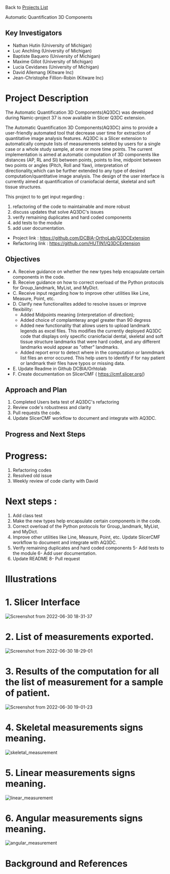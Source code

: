 Back to [Projects List](../../README.md#ProjectsList)

Automatic Quantification 3D Components

## Key Investigators
- Nathan Hutin (University of Michigan)
- Luc Anchling (University of Michigan)
- Baptiste Baquero (University of Michigan)
- Maxime Gillot (University of Michigan)
- Lucia Cevidanes (University of Michigan)
- David Allemang (Kitware Inc)
- Jean-Christophe Fillion-Robin (Kitware Inc)

# Project Description
The Automatic Quantification 3D Components(AQ3DC) was developed during Namic-project 37 is now available in Slicer Q3DC extension.

The Automatic Quantification 3D Components(AQ3DC) aims to provide a user-friendly automated tool that decrease user time for extraction of quantitative
image analysis features.
AQ3DC is a Slicer extension to automatically compute lists of measurements seleted by users for a single case or a whole
study sample, at one or more time points.
The current implementation is aimed at automatic computation of 3D components like distances (AP, RL and SI)
between points, points to line, midpoint between two points or angles (Pitch, Roll and Yaw), interpretation of directionality,which can be further extended to any type of desired computation/quantitative image analysis. The design of the user interface is currently aimed at quantification of craniofacial dental,  skeletal and soft tissue structures.

This project to to get input regarding :
1. refactoring of the code to maintainable and more robust
2. discuss updates that solve AQ3DC's issues
3. verify remaining duplicates and hard coded components
4. add tests to the module
5. add user documentation.



- Project link : https://github.com/DCBIA-OrthoLab/Q3DCExtension
- Refactoring link : https://github.com/HUTIN1/Q3DCExtension



## Objectives

- A. Receive guidance on whether the new types help encapsulate certain components in the code.
- B. Receive guidance on how to correct overload of the Python protocols for Group_landmark, MyList, and MyDict.
- C. Receive input regarding how to improve other utilities like Line, Measure, Point, etc.
- D.  Clarify new functionalites added to resolve issues or improve flexibility:
  - Added Midpoints meaning (interpretation of direction);
  - Added choice of complamteray angel  greater than 90 degress
  - Added new functionality that allows users to upload landmark legends as excel files. This modifies the currently deployed AQ3DC code that displays only specific craniofacial dental,  skeletal and soft tissue structure landmarks that were hard coded, and any different landmarks would appear as "other" landmarks.
  - Added report error to detect where in the computation or lanmdmark list files an error  occured. This help users to identify if  for nay patient or landmark  their files have typos or missing data.
- E. Update Readme in Github  DCBIA/Orhtolab
- F. Create documentation on SlicerCMF ( https://cmf.slicer.org/)

## Approach and Plan

1. Completed Users beta test of AQ3DC's refactoring
2. Review code's robustness and clarity
3. Pull requests the code.
4. Update SlicerCMF workflow to document and integrate with AQ3DC.


## Progress and Next Steps

# Progress:
1. Refactoring codes
2. Resolved old issue
3. Weekly review of code clarity with David

# Next steps :

1. Add class test
1. Make the new types help encapsulate certain components in the code.
2. Correct overload of the Python protocols for Group_landmark, MyList, and MyDict.
3. Improve other utilities like Line, Measure, Point, etc. Update SlicerCMF workflow to document and integrate with AQ3DC.
4. Verify remaining duplicates and hard coded components
5- Add tests to the module
6- Add user documentation.
7. Update README
8- Pull request



# Illustrations

<!-- Add pictures and links to videos that demonstrate what has been accomplished.
![Description of picture](Example2.jpg)
![Some more images](Example2.jpg)
-->
# 1. Slicer Interface
![Screenshot from 2022-06-30 18-31-37](https://user-images.githubusercontent.com/83285614/176789715-f90c3ea5-faf6-4e49-bdf3-2683b18ce375.png)

# 2. List of measurements exported.
![Screenshot from 2022-06-30 18-29-01](https://user-images.githubusercontent.com/83285614/176789814-29e76874-1060-4681-bbe3-a4853975f510.png)

# 3. Results of the computation for all the list of measurement for a sample of patient.
![Screenshot from 2022-06-30 19-01-23](https://user-images.githubusercontent.com/83285614/176792428-d5c3cb6f-4e56-45c0-95e2-fb24798453a8.png)

# 4. Skeletal measurements signs meaning.
![skeletal_measurement](https://user-images.githubusercontent.com/83285614/176794349-fa99dcc8-bdf7-4518-ba8e-01451ebf05d8.jpeg)

# 5. Linear measurements signs meaning.
![linear_measurement](https://user-images.githubusercontent.com/83285614/176794371-c87e7cba-8242-4149-bbda-5e67e28859cc.jpeg)

# 6. Angular measurements signs meaning.
![angular_measurement](https://user-images.githubusercontent.com/83285614/176794405-c1e283e6-bad2-4da5-b777-991e93c419ce.jpeg)


# Background and References

<!-- If you developed any software, include link to the source code repository. If possible, also add links to sample data, and to any relevant publications. -->

